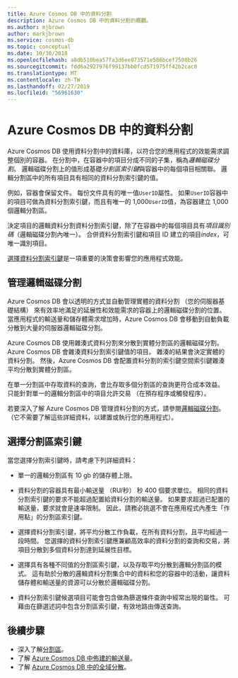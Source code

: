 ```yaml
---
title: Azure Cosmos DB 中的資料分割
description: Azure Cosmos DB 中的資料分割的概觀。
ms.author: mjbrown
author: markjbrown
ms.service: cosmos-db
ms.topic: conceptual
ms.date: 10/30/2018
ms.openlocfilehash: a8db510bea57fa3d6ee873571e586bcef7508b26
ms.sourcegitcommit: fdd6a2927976f99137bb0fcd571975ff42b2cac0
ms.translationtype: MT
ms.contentlocale: zh-TW
ms.lasthandoff: 02/27/2019
ms.locfileid: "56961630"
---
```

# <a name="partitioning-in-azure-cosmos-db"></a>Azure Cosmos DB 中的資料分割

Azure Cosmos DB 使用資料分割中的資料庫，以符合您的應用程式的效能需求調整個別的容器。 在分割中，在容器中的項目分成不同的子集，稱為*邏輯磁碟分割*。 邏輯磁碟分割上的值形成基礎*分割區索引鍵*與容器中的每個項目相關聯。 邏輯分割區中的所有項目具有相同的資料分割索引鍵的值。

例如，容器會保留文件。 每份文件具有的唯一值`UserID`屬性。 如果`UserID`容器中的項目可做為資料分割索引鍵，而且有唯一的 1,000`UserID`值，為容器建立 1,000 個邏輯分割區。

決定項目的邏輯資料分割資料分割索引鍵，除了在容器中的每個項目具有*項目識別碼*（邏輯磁碟分割內唯一）。 合併資料分割索引鍵和項目 ID 建立的項目*index*，可唯一識別項目。

[選擇資料分割索引鍵](partitioning-overview.md#choose-partitionkey)是一項重要的決策會影響您的應用程式效能。

## <a name="managing-logical-partitions"></a>管理邏輯磁碟分割

Azure Cosmos DB 會以透明的方式並自動管理實體的資料分割 （您的伺服器基礎結構） 來有效率地滿足的延展性和效能需求的容器上的邏輯磁碟分割的位置。 當應用程式的輸送量和儲存體需求增加時，Azure Cosmos DB 會移動到自動負載分散到大量的伺服器邏輯磁碟分割。 

Azure Cosmos DB 使用雜湊式資料分割來分散到實體分割區的邏輯磁碟分割。 Azure Cosmos DB 會雜湊資料分割索引鍵值的項目。 雜湊的結果會決定實體的資料分割。 然後，Azure Cosmos DB 會配置資料分割的索引鍵空間索引鍵雜湊平均分散到實體分割區。

在單一分割區中存取資料的查詢，會比存取多個分割區的查詢更符合成本效益。 只能針對單一的邏輯分割區中的項目允許交易 （在預存程序或觸發程序）。

若要深入了解 Azure Cosmos DB 管理資料分割的方式，請參閱[邏輯磁碟分割](partition-data.md)。 （它不需要了解這些詳細資料，以建置或執行您的應用程式）。

## <a id="choose-partitionkey"></a>選擇分割區索引鍵

當您選擇分割索引鍵時，請考慮下列詳細資料：

* 單一的邏輯分割區有 10 gb 的儲存體上限。  

* 資料分割的容器具有最小輸送量 （RU/秒） 秒 400 個要求單位。 相同的資料分割索引鍵的要求不能超過配置給資料分割的輸送量。 如果要求超過已配置的輸送量，要求就會是速率限制。 因此，請務必挑選不會在應用程式內產生「作用點」的分割區索引鍵。

* 選擇資料分割索引鍵，將平均分散工作負載，在所有資料分割，且平均經過一段時間。 您選擇的資料分割索引鍵應兼顧高效率的資料分割的查詢和交易，將項目分散到多個資料分割達到延展性目標。

* 選擇具有各種不同值的分割區索引鍵，以及存取平均分散到邏輯分割區的模式。 這有助於分散的邏輯資料分割集合中的資料和您的容器中的活動，讓資料儲存體和輸送量的資源可以分散於邏輯磁碟分割。

* 資料分割索引鍵候選項目可能會包含做為篩選條件查詢中經常出現的屬性。 可藉由在篩選述詞中包含分割區索引鍵，有效地路由傳送查詢。

## <a name="next-steps"></a>後續步驟

* 深入了解[分割區](partition-data.md)。
* 了解 [Azure Cosmos DB 中佈建的輸送量](request-units.md)。
* 了解 [Azure Cosmos DB 中的全域分散](distribute-data-globally.md)。
